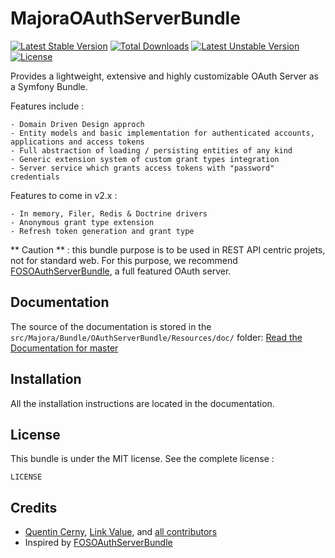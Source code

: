 # MajoraOAuthServerBundle

[![Latest Stable Version](https://poser.pugx.org/majora/oauth-server-bundle/v/stable)](https://packagist.org/packages/majora/oauth-server-bundle) [![Total Downloads](https://poser.pugx.org/majora/oauth-server-bundle/downloads)](https://packagist.org/packages/majora/oauth-server-bundle) [![Latest Unstable Version](https://poser.pugx.org/majora/oauth-server-bundle/v/unstable)](https://packagist.org/packages/majora/oauth-server-bundle) [![License](https://poser.pugx.org/majora/oauth-server-bundle/license)](https://packagist.org/packages/majora/oauth-server-bundle)

Provides a lightweight, extensive and highly customizable OAuth Server as a Symfony Bundle.

Features include :

    - Domain Driven Design approch
    - Entity models and basic implementation for authenticated accounts, applications and access tokens
    - Full abstraction of loading / persisting entities of any kind
    - Generic extension system of custom grant types integration
    - Server service which grants access tokens with "password" credentials

Features to come in v2.x :

    - In memory, Filer, Redis & Doctrine drivers
    - Anonymous grant type extension
    - Refresh token generation and grant type

** Caution ** : this bundle purpose is to be used in REST API centric projets, not for standard web. For this purpose, we recommend [FOSOAuthServerBundle](https://github.com/FriendsOfSymfony/FOSOAuthServerBundle), a full featured OAuth server.

## Documentation

The source of the documentation is stored in the `src/Majora/Bundle/OAuthServerBundle/Resources/doc/` folder: [Read the Documentation for master](https://github.com/LinkValue/MajoraOAuthServerBundle/blob/master/src/Majora/Bundle/OAuthServerBundle/Resources/doc/index.md)

## Installation

All the installation instructions are located in the documentation.

## License

This bundle is under the MIT license. See the complete license :

    LICENSE

## Credits

- [Quentin Cerny](https://github.com/Nyxis), [Link Value](http://link-value.fr/), and [all contributors](https://github.com/LinkValue/MajoraOAuthServerBundle/contributors)
- Inspired by [FOSOAuthServerBundle](https://github.com/FriendsOfSymfony/FOSOAuthServerBundle)
